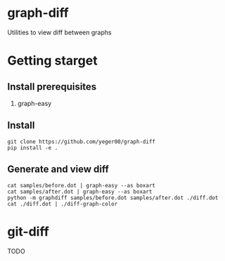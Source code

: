 # graph-diff
Utilities to view diff between graphs

# Getting starget

## Install prerequisites 
1. graph-easy

## Install
```
git clone https://github.com/yeger00/graph-diff
pip install -e .
```

## Generate and view diff
```
cat samples/before.dot | graph-easy --as boxart
cat samples/after.dot | graph-easy --as boxart
python -m graphdiff samples/before.dot samples/after.dot ./diff.dot
cat ./diff.dot | ./diff-graph-color
```

# git-diff
TODO
